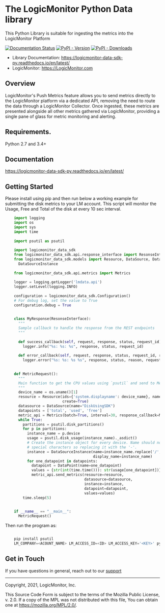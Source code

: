 # The LogicMonitor Python Data library
This Python Library is suitable for ingesting the metrics into the LogicMonitor Platform

[![Documentation Status](https://readthedocs.org/projects/logicmonitor-data-sdk-py/badge/?version=latest)](https://logicmonitor-data-sdk-py.readthedocs.io/en/latest/?badge=latest)
[![PyPI - Version](https://img.shields.io/pypi/v/logicmonitor-data-sdk.svg)](https://pypi.org/project/logicmonitor-data-sdk)
[![PyPI - Downloads](https://pepy.tech/badge/logicmonitor-data-sdk)](https://pepy.tech/project/logicmonitor-data-sdk)


- Library Documentation: https://logicmonitor-data-sdk-py.readthedocs.io/en/latest/
- LogicMonitor: https://LogicMonitor.com

Overview
--------

LogicMonitor's Push Metrics feature allows you to send metrics directly
to the LogicMonitor platform via a dedicated API, removing the need to
route the data through a LogicMonitor Collector. Once ingested, these
metrics are presented alongside all other metrics gathered via
LogicMonitor, providing a single pane of glass for metric monitoring and
alerting.

Requirements.
------------

Python 2.7 and 3.4+

Documentation
-------------
https://logicmonitor-data-sdk-py.readthedocs.io/en/latest/


Getting Started
---------------

Please install using pip and then run below a working example for submitting the disk metrics to 
your LM account. This script will monitor the Usage, Free and Total of the disk at every 10 sec 
interval.

```python
    import logging
    import os
    import sys
    import time
    
    import psutil as psutil
    
    import logicmonitor_data_sdk
    from logicmonitor_data_sdk.api.response_interface import ResonseInterface
    from logicmonitor_data_sdk.models import Resource, DataSource, DataPoint, \
      DataSourceInstance
    
    from logicmonitor_data_sdk.api.metrics import Metrics
    
    logger = logging.getLogger('lmdata.api')
    logger.setLevel(logging.INFO)
    
    configuration = logicmonitor_data_sdk.Configuration()
    # For debug log, set the value to True
    configuration.debug = True
    
    
    class MyResponse(ResonseInterface):
      """
      Sample callback to handle the response from the REST endpoints
      """
    
      def success_callback(self, request, response, status, request_id):
        logger.info("%s: %s: %s", response, status, request_id)
    
      def error_callback(self, request, response, status, request_id, reason):
        logger.error("%s: %s: %s %s", response, status, reason, request_id)
    
    
    def MetricRequest():
      """
      Main function to get the CPU values using `psutil` and send to Metrics REST endpoint
      """
      device_name = os.uname()[1]
      resource = Resource(ids={'system.displayname': device_name}, name=device_name,
                          create=True)
      datasource = DataSource(name="DiskUsingSDK")
      datapoints = ['total', 'used', 'free']
      metric_api = Metrics(batch=True, interval=30, response_callback=MyResponse())
      while True:
        partitions = psutil.disk_partitions()
        for p in partitions:
          instance_name = p.device
          usage = psutil.disk_usage(instance_name)._asdict()
          # Create the instance object for every device. Name should not have the
          # special characters so replacing it with the '-'.
          instance = DataSourceInstance(name=instance_name.replace('/', '-'),
                                        display_name=instance_name)
          for one_datapoint in datapoints:
            datapoint = DataPoint(name=one_datapoint)
            values = {str(int(time.time())): str(usage[one_datapoint])}
            metric_api.send_metrics(resource=resource,
                                    datasource=datasource,
                                    instance=instance,
                                    datapoint=datapoint,
                                    values=values)
        time.sleep(5)
    
    
    if __name__ == "__main__":
      MetricRequest()

```

Then run the program as:

```python

    pip install psutil
    LM_COMPANY=<ACOUNT_NAME> LM_ACCESS_ID=<ID> LM_ACCESS_KEY='<KEY>' python disk_metrics.py
```


Get in Touch
------------
If you have questions in general, reach out to our [support](mailto:support@logicmonitor.com)


------------
Copyright, 2021, LogicMonitor, Inc.

This Source Code Form is subject to the terms of the Mozilla Public License, v. 2.0. If a copy of the MPL was not distributed with this file, You can obtain one at https://mozilla.org/MPL/2.0/.



